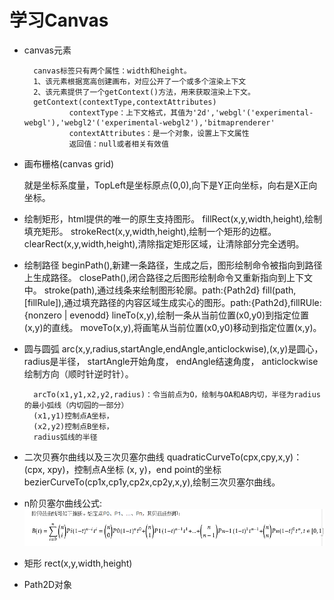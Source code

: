 # 学习Canvas

* canvas元素

        canvas标签只有两个属性：width和height。
        1、该元素根据宽高创建画布，对应公开了一个或多个渲染上下文
        2、该元素提供了一个getContext()方法，用来获取渲染上下文。
        getContext(contextType,contextAttributes)
                contextType：上下文格式，其值为'2d','webgl'('experimental-webgl'),'webgl2'('experimental-webgl2'),'bitmaprenderer'
                contextAttributes：是一个对象，设置上下文属性
                返回值：null或者相关有效值
* 画布栅格(canvas grid)

    就是坐标系度量，TopLeft是坐标原点(0,0),向下是Y正向坐标，向右是X正向坐标。
* 绘制矩形，html提供的唯一的原生支持图形。
        fillRect(x,y,width,height),绘制填充矩形。
        strokeRect(x,y,width,height),绘制一个矩形的边框。
        clearRect(x,y,width,height),清除指定矩形区域，让清除部分完全透明。
* 绘制路径
        beginPath(),新建一条路径，生成之后，图形绘制命令被指向到路径上生成路径。
        closePath(),闭合路径之后图形绘制命令又重新指向到上下文中。
        stroke(path),通过线条来绘制图形轮廓。path:{Path2d}
        fill(path,[fillRule]),通过填充路径的内容区域生成实心的图形。path:{Path2d},fillRUle:{nonzero | evenodd}
        lineTo(x,y),绘制一条从当前位置(x0,y0)到指定位置(x,y)的直线。
        moveTo(x,y),将画笔从当前位置(x0,y0)移动到指定位置(x,y)。
* 圆与圆弧
        arc(x,y,radius,startAngle,endAngle,anticlockwise),(x,y)是圆心，
        radius是半径，
        startAngle开始角度，
        endAngle结速角度，
        anticlockwise绘制方向（顺时针逆时针）。
        
        arcTo(x1,y1,x2,y2,radius)：令当前点为O，绘制与OA和AB内切，半径为radius的最小弧线（内切园的一部分）
        (x1,y1)控制点A坐标，
        (x2,y2)控制点B坐标，
        radius弧线的半径
* 二次贝赛尔曲线以及三次贝塞尔曲线
        quadraticCurveTo(cpx,cpy,x,y)：
        (cpx, xpy)，控制点A坐标
        (x, y)，end point的坐标
        bezierCurveTo(cp1x,cp1y,cp2x,cp2y,x,y),绘制三次贝塞尔曲线。
* n阶贝塞尔曲线公式:
![n阶贝塞尔曲线](../../../../common/res/images/math.png)
* 矩形
        rect(x,y,width,height)
* Path2D对象

